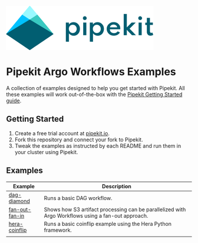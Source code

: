 [![Pipekit Logo](assets/images/pipekit-logo.png)](https://pipekit.io)

# Pipekit Argo Workflows Examples

A collection of examples designed to help you get started with Pipekit. All these examples will work out-of-the-box with the [Pipekit Getting Started guide](https://docs.pipekit.io/getting-started).

## Getting Started

1. Create a free trial account at [pipekit.io](https://pipekit.io).
2. Fork this repository and connect your fork to Pipekit.
3. Tweak the examples as instructed by each README and run them in your cluster using Pipekit.

## Examples

| Example                                        | Description                                                                                        |
|------------------------------------------------|----------------------------------------------------------------------------------------------------|
| [ dag-diamond ]( examples/dag-diamond/ )       | Runs a basic DAG workflow.                                                                         |
| [ fan-out-fan-in ]( examples/fan-out-fan-in/ ) | Shows how S3 artifact processing can be parallelized with Argo Workflows using a fan-out approach. |
| [ hera-coinflip](examples/hera-coinflip/)      | Runs a basic coinflip example using the Hera Python framework.                                     |
|                                                |                                                                                                    |
